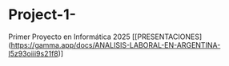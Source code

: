 # Project-1-
Primer Proyecto en Informática 2025
[[PRESENTACIONES] (https://gamma.app/docs/ANALISIS-LABORAL-EN-ARGENTINA-l5z93oiii9s21f8)] 
